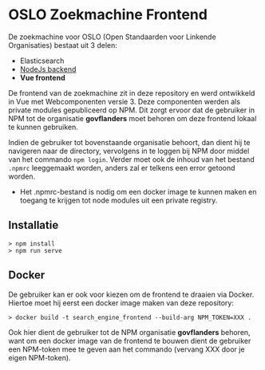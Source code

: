 # OSLO Zoekmachine Frontend

De zoekmachine voor OSLO (Open Standaarden voor Linkende Organisaties) bestaat uit 3 delen:

- Elasticsearch
- [NodeJs backend](https://github.com/ddvlanck/OSLO-SearchEngine-Backend/blob/master/README.md)
- **Vue frontend**

De frontend van de zoekmachine zit in deze repository en werd ontwikkeld in Vue met Webcomponenten versie 3. Deze componenten werden als private modules gepubliceerd op NPM. Dit zorgt ervoor dat de gebruiker in NPM tot de organisatie **govflanders** moet behoren om deze frontend lokaal te kunnen gebruiken.

Indien de gebruiker tot bovenstaande organisatie behoort, dan dient hij te navigeren naar de directory, vervolgens in te loggen bij NPM door middel van het commando `npm login`. Verder moet ook de inhoud van het bestand `.npmrc` leeggemaakt worden, anders zal er telkens een error getoond worden.
- Het .npmrc-bestand is nodig om een docker image te kunnen maken en toegang te krijgen tot node modules uit een private registry.

## Installatie

```
> npm install
> npm run serve
```

## Docker

De gebruiker kan er ook voor kiezen om de frontend te draaien via Docker. Hiertoe moet hij eerst een docker image maken van deze repository:
```
> docker build -t search_engine_frontend --build-arg NPM_TOKEN=XXX .
```

Ook hier dient de gebruiker tot de NPM organisatie **govflanders** behoren, want om een docker image van de frontend te bouwen dient de gebruiker een NPM-token mee te geven aan het commando (vervang XXX door je eigen NPM-token).


